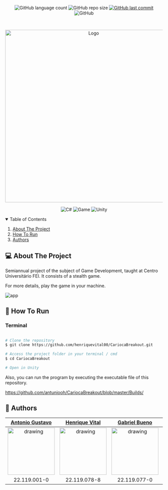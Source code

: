 <p align="center">
  <img alt="GitHub language count" src="https://img.shields.io/github/languages/count/antuniooh/CariocaBreakout">

  <img alt="GitHub repo size" src="https://img.shields.io/github/repo-size/antuniooh/CariocaBreakout">
  
  <a href="https://github.com/antuniooh/CariocaBreakout/commits/master">
    <img alt="GitHub last commit" src="https://img.shields.io/github/last-commit/antuniooh/CariocaBreakout">
  </a>
  
   <img alt="GitHub" src="https://img.shields.io/github/license/antuniooh/CariocaBreakout">
</p>

<!-- PROJECT LOGO -->
<br />
<p align="center">
  <a href="https://github.com/antuniooh/CariocaBreakout">
    <img src="https://github.com/antuniooh/CariocaBreakout/blob/main/.github/project.png" alt="Logo" width="550">
  </a>
</p>

<p align="center">
  <img alt="C#" src="https://img.shields.io/badge/CSharp-purple?style=for-the-badge&logo=csharp&logoColor=white"/>
  <img alt="Game" src="https://img.shields.io/badge/Game-orange?style=for-the-badge&logo=game&logoColor=white"/>
  <img alt="Unity" src="https://img.shields.io/badge/Unity-black?style=for-the-badge&logo=unity&logoColor=white"/>
</p>


<!-- TABLE OF CONTENTS -->
<details open="open">
  <summary>Table of Contents</summary>
  <ol>
    <li>
      <a href="#-about-the-project">About The Project</a>
    </li>
    <li>
      <a href="#-how-to-run">How To Run</a>
    </li>
    <li>
      <a href="#-authors">Authors</a>
    </li>
  </ol>
</details>


<!-- ABOUT THE PROJECT -->
## 💻 About The Project
Semiannual project of the subject of Game Development, taught at Centro Universitário FEI. It consists of a stealth game.

For more details, play the game in your machine.

![app](https://github.com/antuniooh/CariocaBreakout/blob/main/.github/app.gif)


<!-- HOW TO RUN -->
## 🚀 How To Run

### Terminal
```bash

# Clone the repository
$ git clone https://github.com/henriquevital00/CariocaBreakout.git

# Access the project folder in your terminal / cmd
$ cd CariocaBreakout

# Open in Unity 

```

Also, you can run the program by executing the executable file of this repository.

https://github.com/antuniooh/CariocaBreakout/blob/master/Builds/

## 🤖 Authors

[Antonio Gustavo](https://github.com/antuniooh)           |  [Henrique Vital](https://github.com/henriquevital00)           |  [Gabriel Bueno](https://github.com/GabrielBueno200)           |  [João Vitor Dias](https://github.com/JoaoDias-223)           |  [Weverson da Silva](https://github.com/WebisD)
:-------------------------:|:-------------------------:|:-------------------------:|:-------------------------:|:-------------------------:
<img src="https://avatars.githubusercontent.com/u/51217271?v=4" alt="drawing" width="150"/>  |  <img src="https://avatars.githubusercontent.com/u/48650626?v=4" alt="drawing" width="150"/>| <img src="https://avatars.githubusercontent.com/u/56837996?v=4" alt="drawing" width="150"/>  |  <img src="https://avatars.githubusercontent.com/u/63318342?v=4" alt="drawing" width="150"/>| <img src="https://avatars.githubusercontent.com/u/49571908?v=4" alt="drawing" width="150"/>
22.119.001-0 | 22.119.078-8 | 22.119.077-0 | 22.119.006-9 | 22.119.004-4


